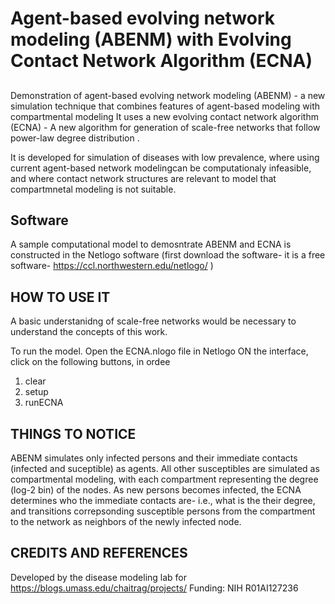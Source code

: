 # Agent-based evolving network modeling (ABENM) with Evolving Contact Network Algorithm (ECNA)

## 
Demonstration of agent-based evolving network modeling (ABENM) - a new simulation technique that combines features of agent-based modeling with compartmental modeling
It uses a new evolving contact network algorithm (ECNA) - A new algorithm for generation of scale-free networks that follow power-law degree distribution .

It is developed for simulation of diseases with low prevalence, where using current agent-based network modelingcan be computationaly infeasible, and where contact network structures are relevant to model that compartmnetal modeling is not suitable. 

## Software
A sample computational model to demosntrate ABENM and ECNA is constructed in the Netlogo software (first download the software- it is a free software- https://ccl.northwestern.edu/netlogo/ )

## HOW TO USE IT
A basic understanidng of scale-free networks would be necessary to understand the concepts of this work. 

To run the model. Open the ECNA.nlogo file in  Netlogo 
ON the interface, click on the following buttons, in ordee 
1. clear
2. setup
3. runECNA

## THINGS TO NOTICE

ABENM simulates only infected persons and their immediate contacts (infected and suceptible) as agents. All other susceptibles are simulated as compartmental modeling, with each compartment representing the degree (log-2 bin) of the nodes. 
As new persons becomes infected, the ECNA determines who the immediate contacts are- i.e., what is the their degree, and transitions correpsonding susceptible persons from the compartment to the network as neighbors of the newly infected node. 


## CREDITS AND REFERENCES

Developed by the disease modeling lab for https://blogs.umass.edu/chaitrag/projects/ 
Funding: NIH R01AI127236
